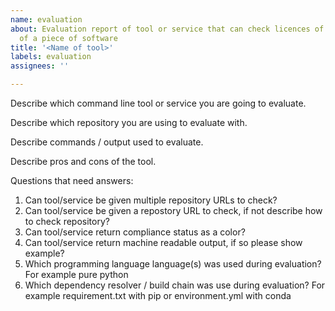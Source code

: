 ```yaml
---
name: evaluation
about: Evaluation report of tool or service that can check licences of dependencies
  of a piece of software
title: '<Name of tool>'
labels: evaluation
assignees: ''

---
```


Describe which command line tool or service you are going to evaluate.

Describe which repository you are using to evaluate with.

Describe commands / output used to evaluate.

Describe pros and cons of the tool.

Questions that need answers:
1. Can tool/service be given multiple repository URLs to check?
1. Can tool/service be given a repostory URL to check, if not describe how to check repository?
1. Can tool/service return compliance status as a color?
1. Can tool/service return machine readable output, if so please show example?
1. Which programming language language(s) was used during evaluation? For example pure python
1. Which dependency resolver / build chain was use during evaluation? For example requirement.txt with pip or environment.yml with conda
